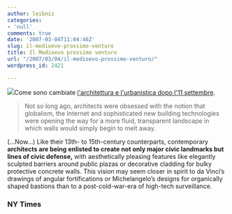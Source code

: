 ```yaml
---
author: leibniz
categories:
- 'null'
comments: true
date: '2007-03-04T11:04:46Z'
slug: il-medioevo-prossimo-venturo
title: Il Medioevo prossimo venturo
url: "/2007/03/04/il-medioevo-prossimo-venturo/"
wordpress_id: 2421

---
```

![](http://www.leibniz-blogs.it/gallery/freedom.png)Come sono cambiate [l'architettura e l'urbanistica dopo l'11 settembre](http://www.nytimes.com/2007/03/04/weekinreview/04ouroussoff.html?_r=1&oref=slogin).


> Not so long ago, architects were obsessed with the notion that globalism, the Internet and sophisticated new building technologies were opening the way for a more fluid, transparent landscape in which walls would simply begin to melt away.

(...Now...) Like their 13th- to 15th-century counterparts, contemporary **architects are being enlisted to create not only major civic landmarks but lines of civic defense,** with aesthetically pleasing features like elegantly sculpted barriers around public plazas or decorative cladding for bulky protective concrete walls. This vision may seem closer in spirit to da Vinci’s drawings of angular fortifications or Michelangelo’s designs for organically shaped bastions than to a post-cold-war-era of high-tech surveillance.




### NY Times
